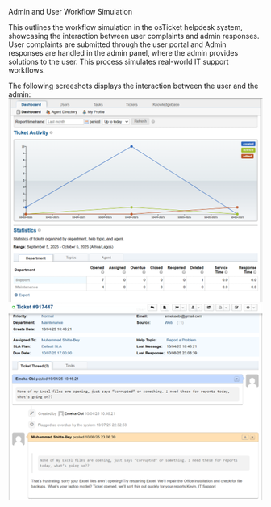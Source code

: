 Admin and User Workflow Simulation

This outlines the workflow simulation in the osTicket helpdesk system, showcasing the interaction between user complaints and admin responses. User complaints are submitted through the user portal and Admin responses are handled in the admin panel, where the admin provides solutions to the user. This process simulates real-world IT support workflows.

The following screeshots displays the interaction between the user and the admin:
![alt text](Images/ticketdashboard.png)
![alt text](Images/excel%20files.png)